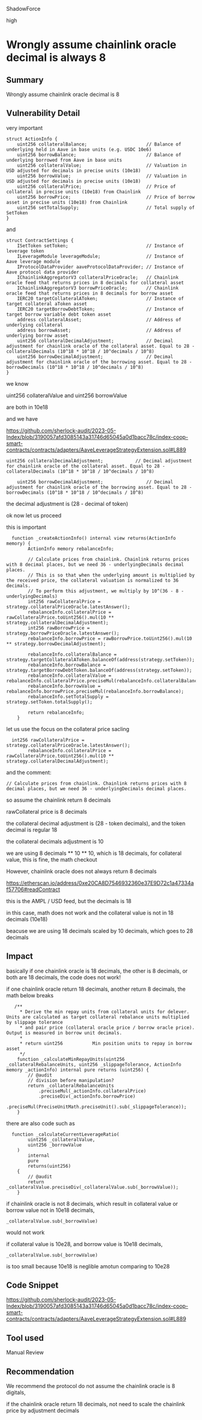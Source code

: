 ShadowForce

high

# Wrongly assume chainlink oracle decimal is always 8

## Summary

Wrongly assume chainlink oracle decimal is 8

## Vulnerability Detail

very important

```solidity
struct ActionInfo {
	uint256 collateralBalance;                      // Balance of underlying held in Aave in base units (e.g. USDC 10e6)
	uint256 borrowBalance;                          // Balance of underlying borrowed from Aave in base units
	uint256 collateralValue;                        // Valuation in USD adjusted for decimals in precise units (10e18)
	uint256 borrowValue;                            // Valuation in USD adjusted for decimals in precise units (10e18)
	uint256 collateralPrice;                        // Price of collateral in precise units (10e18) from Chainlink
	uint256 borrowPrice;                            // Price of borrow asset in precise units (10e18) from Chainlink
	uint256 setTotalSupply;                         // Total supply of SetToken
}
```

and

```solidity
struct ContractSettings {
	ISetToken setToken;                             // Instance of leverage token
	ILeverageModule leverageModule;                 // Instance of Aave leverage module
	IProtocolDataProvider aaveProtocolDataProvider; // Instance of Aave protocol data provider
	IChainlinkAggregatorV3 collateralPriceOracle;   // Chainlink oracle feed that returns prices in 8 decimals for collateral asset
	IChainlinkAggregatorV3 borrowPriceOracle;       // Chainlink oracle feed that returns prices in 8 decimals for borrow asset
	IERC20 targetCollateralAToken;                  // Instance of target collateral aToken asset
	IERC20 targetBorrowDebtToken;                   // Instance of target borrow variable debt token asset
	address collateralAsset;                        // Address of underlying collateral
	address borrowAsset;                            // Address of underlying borrow asset
	uint256 collateralDecimalAdjustment;            // Decimal adjustment for chainlink oracle of the collateral asset. Equal to 28 - collateralDecimals (10^18 * 10^18 / 10^decimals / 10^8)
	uint256 borrowDecimalAdjustment;                // Decimal adjustment for chainlink oracle of the borrowing asset. Equal to 28 - borrowDecimals (10^18 * 10^18 / 10^decimals / 10^8)
}
```

we know 

uint256 collateralValue and uint256 borrowValue

are both in 10e18

and we have 

https://github.com/sherlock-audit/2023-05-Index/blob/3190057afd3085143a31746d65045a0d1bacc78c/index-coop-smart-contracts/contracts/adapters/AaveLeverageStrategyExtension.sol#L889

```solidity
uint256 collateralDecimalAdjustment;            // Decimal adjustment for chainlink oracle of the collateral asset. Equal to 28 - collateralDecimals (10^18 * 10^18 / 10^decimals / 10^8)

	uint256 borrowDecimalAdjustment;                // Decimal adjustment for chainlink oracle of the borrowing asset. Equal to 28 - borrowDecimals (10^18 * 10^18 / 10^decimals / 10^8)
```

the decimal adjustment is (28 - decimal of token)

ok now let us proceed

this is important

```solidity
  function _createActionInfo() internal view returns(ActionInfo memory) {
        ActionInfo memory rebalanceInfo;

        // Calculate prices from chainlink. Chainlink returns prices with 8 decimal places, but we need 36 - underlyingDecimals decimal places.
        // This is so that when the underlying amount is multiplied by the received price, the collateral valuation is normalized to 36 decimals. 
        // To perform this adjustment, we multiply by 10^(36 - 8 - underlyingDecimals)
        int256 rawCollateralPrice = strategy.collateralPriceOracle.latestAnswer();
        rebalanceInfo.collateralPrice = rawCollateralPrice.toUint256().mul(10 ** strategy.collateralDecimalAdjustment);
        int256 rawBorrowPrice = strategy.borrowPriceOracle.latestAnswer();
        rebalanceInfo.borrowPrice = rawBorrowPrice.toUint256().mul(10 ** strategy.borrowDecimalAdjustment);

        rebalanceInfo.collateralBalance = strategy.targetCollateralAToken.balanceOf(address(strategy.setToken));
        rebalanceInfo.borrowBalance = strategy.targetBorrowDebtToken.balanceOf(address(strategy.setToken));
        rebalanceInfo.collateralValue = rebalanceInfo.collateralPrice.preciseMul(rebalanceInfo.collateralBalance);
        rebalanceInfo.borrowValue = rebalanceInfo.borrowPrice.preciseMul(rebalanceInfo.borrowBalance);
        rebalanceInfo.setTotalSupply = strategy.setToken.totalSupply();

        return rebalanceInfo;
    }
```

let us use the focus on the collateral price sacling

```solidity
  int256 rawCollateralPrice = strategy.collateralPriceOracle.latestAnswer();
        rebalanceInfo.collateralPrice = rawCollateralPrice.toUint256().mul(10 ** strategy.collateralDecimalAdjustment);
```

and the comment:

```solidity
// Calculate prices from chainlink. Chainlink returns prices with 8 decimal places, but we need 36 - underlyingDecimals decimal places.
```

so assume the chainlink return 8 decimals

rawCollateral price is 8 decimals

the collateral decimal adjustment is (28 - token decimals), and the token decimal is regular 18

the collateral decimals adjustment is 10

we are using 8 decimals ** 10 ** 10, which is 18 decimals, for collateral value, this is fine, the math checkout

However, chainlink oracle does not always return 8 decimals

https://etherscan.io/address/0xe20CA8D7546932360e37E9D72c1a47334af57706#readContract

this is the AMPL / USD feed, but the decimals is 18 

in this case, math does not work and the collateral value is not in 18 decimals (10e18)

beacuse we are using 18 decimals scaled by 10 decimals, which goes to 28 decimals

## Impact

basically if one chainlink oracle is 18 decimals, the other is 8 decimals, or both are 18 decimals, the code does not work!

if one chainlink oracle return 18 decimals, another return 8 decimals, the math below breaks

```solidity
   /**
     * Derive the min repay units from collateral units for delever. Units are calculated as target collateral rebalance units multiplied by slippage tolerance
     * and pair price (collateral oracle price / borrow oracle price). Output is measured in borrow unit decimals.
     *
     * return uint256           Min position units to repay in borrow asset
     */
    function _calculateMinRepayUnits(uint256 _collateralRebalanceUnits, uint256 _slippageTolerance, ActionInfo memory _actionInfo) internal pure returns (uint256) {
        // @audit
        // division before manipulation?
        return _collateralRebalanceUnits
            .preciseMul(_actionInfo.collateralPrice)
            .preciseDiv(_actionInfo.borrowPrice)
            .preciseMul(PreciseUnitMath.preciseUnit().sub(_slippageTolerance));
    }
```

there are also code such as 

```solidity
  function _calculateCurrentLeverageRatio(
        uint256 _collateralValue,
        uint256 _borrowValue
    )
        internal
        pure
        returns(uint256)
    {
        // @audit
        return _collateralValue.preciseDiv(_collateralValue.sub(_borrowValue));
    }
```

if chainlink oracle is not 8 decimals, which result in collateral value or borrow value not in 10e18 decimals,

```solidity
_collateralValue.sub(_borrowValue)
```

would not work

if collateral value is 10e28, and borrow value is 10e18 decimals,

```solidity
_collateralValue.sub(_borrowValue)
```

is too small because 10e18 is neglible amotun comparing to 10e28

## Code Snippet

https://github.com/sherlock-audit/2023-05-Index/blob/3190057afd3085143a31746d65045a0d1bacc78c/index-coop-smart-contracts/contracts/adapters/AaveLeverageStrategyExtension.sol#L889

## Tool used

Manual Review

## Recommendation

We recommend the protocol do not assume the chainlink oracle is 8 digitals, 

if the chainlink oracle return 18 decimals, not need to scale the chainlink price by adjustment decimals
